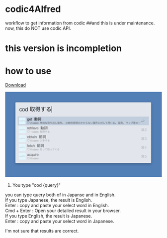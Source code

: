 # codic4Alfred
workflow to get information from codic
##and this is under maintenance.
now, this do NOT use codic API.

# this version is incompletion 


# how to use
[Download](./Codic4Alfred.alfredworkflow?raw=ture)

![ss](./img/sc.png)

1. You type "cod {query}"

you can type query both of in Japanse and in English.  
If you type Japanese, the result is English.  
Enter : copy and paste your select word in English.  
Cmd + Enter : Open your detailed result in your browser.  
If you type English, the result is Japanese.   
Enter : copy and paste your select word in Japanese.  


I'm not sure that results are correct.  
